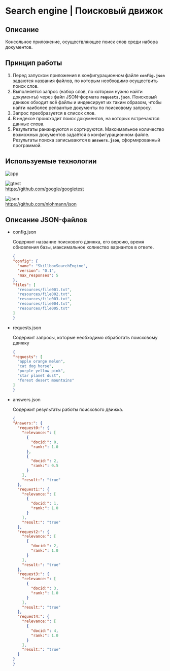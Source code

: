 # Search engine | Поисковый движок

## Описание 
Консольное приложение, осуществляющее поиск слов среди набора документов.


## Принцип работы
1. Перед запуском приложения в конфигурационном файле **`config.json`** задаются названия файлов, по которым необходимо осуществить поиск слов.
2. Выполняется запрос (набор слов, по которым нужно найти документы) через файл JSON-формата **`requests.json`**. Поисковый движок обходит всё файлы и индексирует их таким образом, чтобы найти наиболее релвантые документы по поисковому запросу.
3. Запрос преобразуется в список слов.
4. В индексе происходит поиск документов, на которых встречаются данные слова.
5. Результаты ранжируются и сортируются. Максимальное количество возможных документов задаётся в конфигурационном файле. Результаты поиска записываются в **`answers.json`**, сформированный программой.

## Используемые технологии
![cpp](https://img.shields.io/badge/C++-14-purple) 

![gtest](https://img.shields.io/badge/GTEST-1.15.2-darkyellow)<br>
https://github.com/google/googletest

![json](https://img.shields.io/badge/JSON-3.11.0-brown)<br>
https://github.com/nlohmann/json

## Описание JSON-файлов
+ config.json
  
  Содержит название поискового движка, его версию, время обновления базы, максимальное колиество вариантов в ответе.
  ```json
  {
  "config": {
    "name": "SkillboxSearchEngine",
    "version": "0.1",
    "max_responses": 5
  },
  "files": [
    "resources/file001.txt",
    "resources/file002.txt",
    "resources/file003.txt",
    "resources/file004.txt",
    "resources/file005.txt"
  ]
  }

+ requests.json

  Содержит запросы, которые необходимо обработать поисковому движку
  ```json
  {
  "requests": [
    "apple orange melon",
    "cat dog horse",
    "purple yellow pink",
    "star planet dust",
    "forest desert mountains"
  ]
  }

+ answers.json
  
  Содержит результаты работы поискового движка.
  ```json
  {
  "Answers:": {
    "request0:": {
      "relevance:": [
        {
          "docid:": 0,
          "rank:": 1.0
        },
        {
          "docid:": 2,
          "rank:": 0.5
        }
      ],
      "result:": "true"
    },
    "request1:": {
      "relevance:": [
        {
          "docid:": 1,
          "rank:": 1.0
        }
      ],
      "result:": "true"
    },
    "request2:": {
      "relevance:": [
        {
          "docid:": 2,
          "rank:": 1.0
        }
      ],
      "result:": "true"
    },
    "request3:": {
      "relevance:": [
        {
          "docid:": 3,
          "rank:": 1.0
        }
      ],
      "result:": "true"
    },
    "request4:": {
      "relevance:": [
        {
          "docid:": 4,
          "rank:": 1.0
        }
      ],
      "result:": "true"
    }
  }
  }

